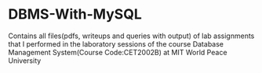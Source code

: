 # DBMS-With-MySQL
Contains all files(pdfs, writeups and queries with output) of lab assignments that I performed in the laboratory sessions of the course Database Management System(Course Code:CET2002B) at MIT World Peace University
